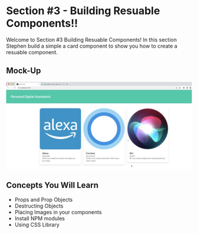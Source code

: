 <h1>Section #3 - Building Resuable Components!!</h1>

<p>
    Welcome to Section #3 Building Resuable Components! In this section Stephen build a simple a card component
    to show you how to create a resuable component.
</p>

<h2>Mock-Up</h2>
<img src="./images/project-image.png">

<h2>Concepts You Will Learn</h2>
<ul>
  <li>Props and Prop Objects</li>
  <li>Destructing Objects</li>
  <li>Placing Images in your components</li>
  <li>Install NPM modules</li>  
  <li>Using CSS Library</li>
</ul>
